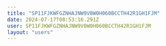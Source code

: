 ```yaml
---
title: "SP11FJKWFGZNHAJNW9V0W0H060BCCTH42R1GH1FJM"
date: 2024-07-17T08:53:16.291Z
user: SP11FJKWFGZNHAJNW9V0W0H060BCCTH42R1GH1FJM
layout: "users"
---
```

    